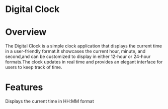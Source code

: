 # Digital Clock
# Overview
The Digital Clock is a simple clock application that displays the current time in a user-friendly format.It showcases the current hour, minute, and second,and can be customized to display in either 12-hour or 24-hour formats.The clock updates in real time and provides an elegant interface for users to keep track of time.
# Features
Displays the current time in HH:MM format

